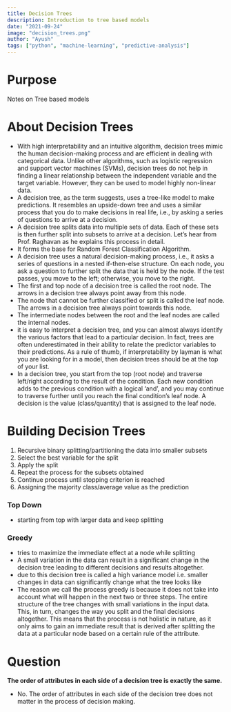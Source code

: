 ```yaml
---
title: Decision Trees
description: Introduction to tree based models
date: "2021-09-24"
image: "decision_trees.png"
author: "Ayush"
tags: ["python", "machine-learning", "predictive-analysis"]
---
```


# Purpose
Notes on Tree based models

# About Decision Trees
- With high interpretability and an intuitive algorithm, decision trees mimic the human decision-making process and are efficient in dealing with categorical data. Unlike other algorithms, such as logistic regression and support vector machines (SVMs), decision trees do not help in finding a linear relationship between the independent variable and the target variable. However, they can be used to model highly non-linear data.
- A decision tree, as the term suggests, uses a tree-like model to make predictions. It resembles an upside-down tree and uses a similar process that you do to make decisions in real life, i.e., by asking a series of questions to arrive at a decision.
- A decision tree splits data into multiple sets of data. Each of these sets is then further split into subsets to arrive at a decision. Let’s hear from Prof. Raghavan as he explains this process in detail.
- It forms the base for Random Forest Classification Algorithm.
- A decision tree uses a natural decision-making process, i.e., it asks a series of questions in a nested if-then-else structure. On each node, you ask a question to further split the data that is held by the node. If the test passes, you move to the left; otherwise, you move to the right.
- The first and top node of a decision tree is called the root node. The arrows in a decision tree always point away from this node.
- The node that cannot be further classified or split is called the leaf node. The arrows in a decision tree always point towards this node.
- The intermediate nodes between the root and the leaf nodes are called the internal nodes.
- it is easy to interpret a decision tree, and you can almost always identify the various factors that lead to a particular decision. In fact, trees are often underestimated in their ability to relate the predictor variables to their predictions. As a rule of thumb, if interpretability by layman is what you are looking for in a model, then decision trees should be at the top of your list.
- In a decision tree, you start from the top (root node) and traverse left/right according to the result of the condition. Each new condition adds to the previous condition with a logical ‘and’, and you may continue to traverse further until you reach the final condition’s leaf node. A decision is the value (class/quantity) that is assigned to the leaf node.

# Building Decision Trees
1. Recursive binary splitting/partitioning the data into smaller subsets
1. Select the best variable for the split
1. Apply the split
1. Repeat the process for the subsets obtained
1. Continue process until stopping criterion is reached
1. Assigning the majority class/average value as the prediction

### Top Down
- starting from top with larger data and keep splitting

### Greedy
- tries to maximize the immediate effect at a node while splitting
- A small variation in the data can result in a significant change in the decision tree leading to different decisions and results altogether.
- due to this decision tree is called a high variance model i.e. smaller changes in data can significantly change what the tree looks like
- The reason we call the process greedy is because it does not take into account what will happen in the next two or three steps. The entire structure of the tree changes with small variations in the input data. This, in turn, changes the way you split and the final decisions altogether. This means that the process is not holistic in nature, as it only aims to gain an immediate result that is derived after splitting the data at a particular node based on a certain rule of the attribute.

# Question

**The order of attributes in each side of a decision tree is exactly the same.**
- No. The order of attributes in each side of the decision tree does not matter in the process of decision making.
